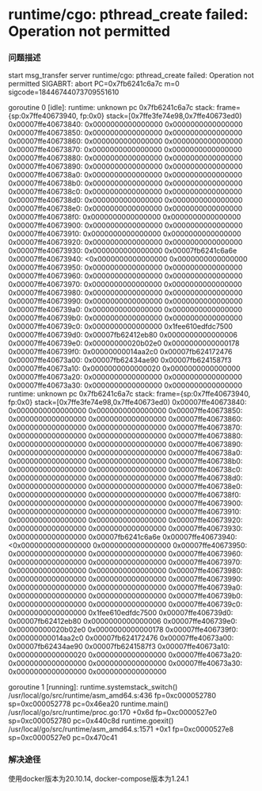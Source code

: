 # runtime/cgo: pthread_create failed: Operation not permitted

### 问题描述

start msg_transfer server
runtime/cgo: pthread_create failed: Operation not permitted
SIGABRT: abort
PC=0x7fb6241c6a7c m=0 sigcode=18446744073709551610

goroutine 0 [idle]:
runtime: unknown pc 0x7fb6241c6a7c
stack: frame={sp:0x7ffe40673940, fp:0x0} stack=[0x7ffe3fe74e98,0x7ffe40673ed0)
0x00007ffe40673840:  0x0000000000000000  0x0000000000000000 
0x00007ffe40673850:  0x0000000000000000  0x0000000000000000 
0x00007ffe40673860:  0x0000000000000000  0x0000000000000000 
0x00007ffe40673870:  0x0000000000000000  0x0000000000000000 
0x00007ffe40673880:  0x0000000000000000  0x0000000000000000 
0x00007ffe40673890:  0x0000000000000000  0x0000000000000000 
0x00007ffe406738a0:  0x0000000000000000  0x0000000000000000 
0x00007ffe406738b0:  0x0000000000000000  0x0000000000000000 
0x00007ffe406738c0:  0x0000000000000000  0x0000000000000000 
0x00007ffe406738d0:  0x0000000000000000  0x0000000000000000 
0x00007ffe406738e0:  0x0000000000000000  0x0000000000000000 
0x00007ffe406738f0:  0x0000000000000000  0x0000000000000000 
0x00007ffe40673900:  0x0000000000000000  0x0000000000000000 
0x00007ffe40673910:  0x0000000000000000  0x0000000000000000 
0x00007ffe40673920:  0x0000000000000000  0x0000000000000000 
0x00007ffe40673930:  0x0000000000000000  0x00007fb6241c6a6e 
0x00007ffe40673940: <0x0000000000000000  0x0000000000000000 
0x00007ffe40673950:  0x0000000000000000  0x0000000000000000 
0x00007ffe40673960:  0x0000000000000000  0x0000000000000000 
0x00007ffe40673970:  0x0000000000000000  0x0000000000000000 
0x00007ffe40673980:  0x0000000000000000  0x0000000000000000 
0x00007ffe40673990:  0x0000000000000000  0x0000000000000000 
0x00007ffe406739a0:  0x0000000000000000  0x0000000000000000 
0x00007ffe406739b0:  0x0000000000000000  0x0000000000000000 
0x00007ffe406739c0:  0x0000000000000000  0x1fee610edfdc7500 
0x00007ffe406739d0:  0x00007fb62412eb80  0x0000000000000006 
0x00007ffe406739e0:  0x00000000020b02e0  0x0000000000000178 
0x00007ffe406739f0:  0x00000000014aa2c0  0x00007fb624172476 
0x00007ffe40673a00:  0x00007fb62434ae90  0x00007fb6241587f3 
0x00007ffe40673a10:  0x0000000000000020  0x0000000000000000 
0x00007ffe40673a20:  0x0000000000000000  0x0000000000000000 
0x00007ffe40673a30:  0x0000000000000000  0x0000000000000000 
runtime: unknown pc 0x7fb6241c6a7c
stack: frame={sp:0x7ffe40673940, fp:0x0} stack=[0x7ffe3fe74e98,0x7ffe40673ed0)
0x00007ffe40673840:  0x0000000000000000  0x0000000000000000 
0x00007ffe40673850:  0x0000000000000000  0x0000000000000000 
0x00007ffe40673860:  0x0000000000000000  0x0000000000000000 
0x00007ffe40673870:  0x0000000000000000  0x0000000000000000 
0x00007ffe40673880:  0x0000000000000000  0x0000000000000000 
0x00007ffe40673890:  0x0000000000000000  0x0000000000000000 
0x00007ffe406738a0:  0x0000000000000000  0x0000000000000000 
0x00007ffe406738b0:  0x0000000000000000  0x0000000000000000 
0x00007ffe406738c0:  0x0000000000000000  0x0000000000000000 
0x00007ffe406738d0:  0x0000000000000000  0x0000000000000000 
0x00007ffe406738e0:  0x0000000000000000  0x0000000000000000 
0x00007ffe406738f0:  0x0000000000000000  0x0000000000000000 
0x00007ffe40673900:  0x0000000000000000  0x0000000000000000 
0x00007ffe40673910:  0x0000000000000000  0x0000000000000000 
0x00007ffe40673920:  0x0000000000000000  0x0000000000000000 
0x00007ffe40673930:  0x0000000000000000  0x00007fb6241c6a6e 
0x00007ffe40673940: <0x0000000000000000  0x0000000000000000 
0x00007ffe40673950:  0x0000000000000000  0x0000000000000000 
0x00007ffe40673960:  0x0000000000000000  0x0000000000000000 
0x00007ffe40673970:  0x0000000000000000  0x0000000000000000 
0x00007ffe40673980:  0x0000000000000000  0x0000000000000000 
0x00007ffe40673990:  0x0000000000000000  0x0000000000000000 
0x00007ffe406739a0:  0x0000000000000000  0x0000000000000000 
0x00007ffe406739b0:  0x0000000000000000  0x0000000000000000 
0x00007ffe406739c0:  0x0000000000000000  0x1fee610edfdc7500 
0x00007ffe406739d0:  0x00007fb62412eb80  0x0000000000000006 
0x00007ffe406739e0:  0x00000000020b02e0  0x0000000000000178 
0x00007ffe406739f0:  0x00000000014aa2c0  0x00007fb624172476 
0x00007ffe40673a00:  0x00007fb62434ae90  0x00007fb6241587f3 
0x00007ffe40673a10:  0x0000000000000020  0x0000000000000000 
0x00007ffe40673a20:  0x0000000000000000  0x0000000000000000 
0x00007ffe40673a30:  0x0000000000000000  0x0000000000000000 

goroutine 1 [running]:
runtime.systemstack_switch()
	/usr/local/go/src/runtime/asm_amd64.s:436 fp=0xc000052780 sp=0xc000052778 pc=0x46ea20
runtime.main()
	/usr/local/go/src/runtime/proc.go:170 +0x6d fp=0xc0000527e0 sp=0xc000052780 pc=0x440c8d
runtime.goexit()
	/usr/local/go/src/runtime/asm_amd64.s:1571 +0x1 fp=0xc0000527e8 sp=0xc0000527e0 pc=0x470c41

### 解决途径

使用docker版本为20.10.14, docker-compose版本为1.24.1

